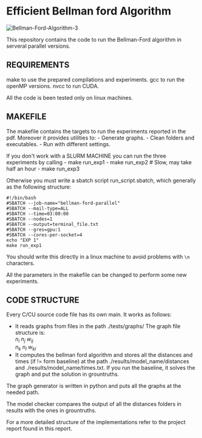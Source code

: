 # Efficient Bellman ford Algorithm

![Bellman-Ford-Algorithm-3](https://github.com/Kilian36/bellman-ford-parallel/assets/94917153/272fff90-de43-4993-812d-203b5092840a)

This repository contains the code to run the Bellman-Ford algorithm in serveral parallel versions.

## REQUIREMENTS
make to use the prepared compilations and experiments.
gcc to run the openMP versions.
nvcc to run CUDA.

All the code is been tested only on linux machines.

## MAKEFILE
The makefile contains the targets to run the experiments reported in the pdf. Moreover it provides utilities to:
    - Generate graphs.
    - Clean folders and executables.
    - Run with different settings.

If you don't work with a SLURM MACHINE you can run the three experiments by calling
    - make run_exp1
    - make run_exp2  # Slow, may take half an hour
    - make run_exp3

Otherwise you must write a sbatch script run_script.sbatch, which generally as the following structure:
```
#!/bin/bash 
#SBATCH --job-name="bellman-ford-parallel"
#SBATCH --mail-type=ALL
#SBATCH --time=03:00:00
#SBATCH --nodes=1
#SBATCH --output=terminal_file.txt
#SBATCH --gres=gpu:1
#SBATCH --cores-per-socket=4
echo "EXP 1"
make run_exp1
```
You should write this directly in a linux machine to avoid problems with ```\n``` characters.

All the parameters in the makefile can be changed to perform some new experiments. 

## CODE STRUCTURE
Every C/CU source code file has its own main. It works as follows:
- It reads graphs from files in the path ./tests/graphs/ 
  The graph file structure is:  
   $n_i$   $n_j$   $w_{ij}$   
   $n_k$   $n_l$   $w_{kl}$  
- It computes the bellman ford algorithm and stores all the distances and times (if != form baseline)
  at the path ./results/model_name/distances and ./results/model_name/times.txt. If you run the baseline, 
  it solves the graph and put the solution in grountruths. 
      
The graph generator is written in python and puts all the graphs at the needed path.

The model checker compares the output of all the distances folders in results with the ones in grountruths.

For a more detailed structure of the implementations refer to the project report found in this report. 


